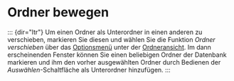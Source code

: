 Ordner bewegen
==============
::: {dir="ltr"}
Um einen Ordner als Unterordner in einen anderen zu verschieben, markieren Sie diesen und wählen Sie die Funktion *Ordner verschieben* über das [Optionsmenü](../home/introduction/user-surface/folder-view.html) unter der [Ordneransicht](../home/introduction/user-surface/folder-view.html). Im dann erscheinenden Fenster können Sie einen beliebigen Ordner der Datenbank markieren und ihm den vorher ausgewählten Ordner durch Bedienen der *Auswählen*-Schaltfläche als Unterordner hinzufügen.
:::
